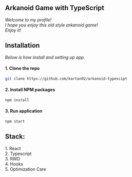 <h2>Arkanoid Game with TypeScript</h2>

_Welcome to my profile!<br>
I hope you enjoy this old style arkanoid game!<br>
Enjoy it!_<br>

<h2>Installation</h2>

_Below is how install and setting up app._

#### 1. Clone the repo
   ```sh
   git clone https://github.com/karton92/arkanoid-typescipt
   ```
#### 2. Install NPM packages
   ```sh
   npm install
   ```
#### 3. Run application
   ```sh
   npm start
   ```

<h2>Stack:</h2>
1. React<br>
2. Typescript<br>
3. RWD<br>
4. Hooks<br>
5. Optimization Care<br>

